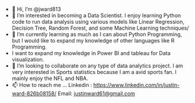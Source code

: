 - 👋 Hi, I’m @jward813
- 👀 I’m interested in becoming a Data Scientist. I enjoy learning Python code to run data analysis using various models like Linear Regression, Decision Tree, Random Forest, and some Machine Learning techniques/
- 🌱 I’m currently learning as much as I can about Python Programming, but I would like to expand my knowledge of other languages like R Programming.
- I want to expand my knowledge in Power BI and tableau for Data visualization.
- 💞️ I’m looking to collaborate on any type of data analytics project. I am very interested in Sports statistics because I am a avid sports fan. I mainly enjoy the NFL and NBA.
- 📫 How to reach me ...
Linkedin : https://www.linkedin.com/in/justin-ward-826b08158/
Email: justinward61@gmail.com

<!---
jward813/jward813 is a ✨ special ✨ repository because its `README.md` (this file) appears on your GitHub profile.
You can click the Preview link to take a look at your changes.
--->
